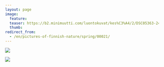 ```yaml
---
layout: page
image:
  feature:
  teaser: https://b2.minimuutti.com/luontokuvat/kes%C3%A4/2/DSC05363-245px.jpg
  thumb:
redirect_from:
  - /en/pictures-of-finnish-nature/spring/00021/
---
```


![](https://b2.minimuutti.com/luontokuvat/kes%C3%A4/2/DSC05363-800px.jpg)

![](https://b2.minimuutti.com/luontokuvat/kes%C3%A4/2/DSC05663-800px.jpg)
